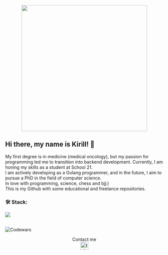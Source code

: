 <div align="center">
  <img height="400" width="400" src="https://cdnb.artstation.com/p/assets/images/images/030/196/617/original/pixel-jeff-other-world-2.gif"  />
</div>

## Hi there, my name is Kirill! 👋

My first degree is in medicine (medical oncology), but my passion for programming led me to transition into backend development. Currently, I am honing my skills as a student at School 21. <br>
I am actively developing as a Golang programmer, and in the future, I aim to pursue a PhD in the field of computer science.<br>
In love with programming, science, chess and bjj:) <br>
This is my Github with some educational and freelance repositories.
<br>
  <h3 align="left">🛠 Stack:</h3>
  <a href="https://skillicons.dev">
    <img src="https://skillicons.dev/icons?i=python,c,cpp,git,postgresql,golang,bash" />
  </a>
<br>
<br>

![Codewars](https://github.r2v.ch/codewars?user=KirillSergeevich&stroke=blue) <br>

<div align="center"> Contact me <br>
  <a href="https://t.me/tsar_kir" target="_blank">
    <img src="https://img.shields.io/static/v1?message=Telegram&logo=telegram&label=&color=2CA5E0&logoColor=white&labelColor=&style=for-the-badge" height="25" alt="telegram logo"  />
  </a>
</div>


